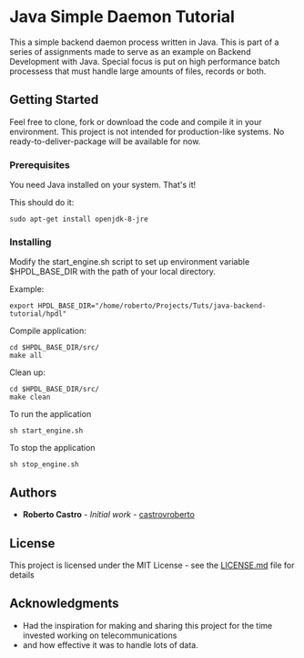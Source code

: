 # Java Simple Daemon Tutorial

This a simple backend daemon process written in Java.
This is part of a series of assignments made to serve as an example on Backend Development with Java.
Special focus is put on high performance batch processess that must handle large amounts of files, records or both.

## Getting Started

Feel free to clone, fork or download the code and compile it in your environment.
This project is not intended for production-like systems. 
No ready-to-deliver-package will be available for now.

### Prerequisites

You need Java installed on your system.
That's it!

This should do it:
```
sudo apt-get install openjdk-8-jre
```

### Installing

Modify the start_engine.sh script to set up environment variable $HPDL_BASE_DIR with the path of your local directory.

Example:
```
export HPDL_BASE_DIR="/home/roberto/Projects/Tuts/java-backend-tutorial/hpdl"
```

Compile application:
```
cd $HPDL_BASE_DIR/src/
make all 
```

Clean up:
```
cd $HPDL_BASE_DIR/src/
make clean 
```

To run the application
```
sh start_engine.sh
```

To stop the application
```
sh stop_engine.sh
```

## Authors

* **Roberto Castro** - *Initial work* - [castrovroberto](https://https://github.com/castrovroberto)

## License

This project is licensed under the MIT License - see the [LICENSE.md](LICENSE) file for details

## Acknowledgments

* Had the inspiration for making and sharing this project for the time invested working on telecommunications
* and how effective it was to handle lots of data.

